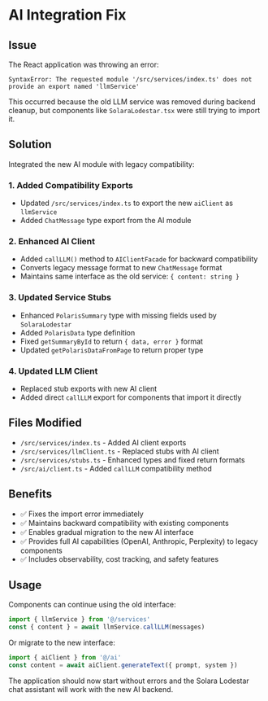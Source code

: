 # AI Integration Fix

## Issue
The React application was throwing an error:
```
SyntaxError: The requested module '/src/services/index.ts' does not provide an export named 'llmService'
```

This occurred because the old LLM service was removed during backend cleanup, but components like `SolaraLodestar.tsx` were still trying to import it.

## Solution
Integrated the new AI module with legacy compatibility:

### 1. Added Compatibility Exports
- Updated `/src/services/index.ts` to export the new `aiClient` as `llmService`
- Added `ChatMessage` type export from the AI module

### 2. Enhanced AI Client
- Added `callLLM()` method to `AIClientFacade` for backward compatibility
- Converts legacy message format to new `ChatMessage` format
- Maintains same interface as the old service: `{ content: string }`

### 3. Updated Service Stubs
- Enhanced `PolarisSummary` type with missing fields used by `SolaraLodestar`
- Added `PolarisData` type definition
- Fixed `getSummaryById` to return `{ data, error }` format
- Updated `getPolarisDataFromPage` to return proper type

### 4. Updated LLM Client
- Replaced stub exports with new AI client
- Added direct `callLLM` export for components that import it directly

## Files Modified
- `/src/services/index.ts` - Added AI client exports
- `/src/services/llmClient.ts` - Replaced stubs with AI client
- `/src/services/stubs.ts` - Enhanced types and fixed return formats
- `/src/ai/client.ts` - Added `callLLM` compatibility method

## Benefits
- ✅ Fixes the import error immediately
- ✅ Maintains backward compatibility with existing components
- ✅ Enables gradual migration to the new AI interface
- ✅ Provides full AI capabilities (OpenAI, Anthropic, Perplexity) to legacy components
- ✅ Includes observability, cost tracking, and safety features

## Usage
Components can continue using the old interface:
```typescript
import { llmService } from '@/services'
const { content } = await llmService.callLLM(messages)
```

Or migrate to the new interface:
```typescript
import { aiClient } from '@/ai'
const content = await aiClient.generateText({ prompt, system })
```

The application should now start without errors and the Solara Lodestar chat assistant will work with the new AI backend.
